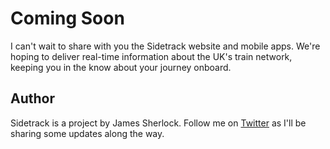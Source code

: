 # Coming Soon

I can't wait to share with you the Sidetrack website and mobile apps. We're hoping to deliver real-time information about the UK's train network, keeping you in the know about your journey onboard.

## Author

Sidetrack is a project by James Sherlock. Follow me on [Twitter](https://twitter.com/JamesSherlouk) as I'll be sharing some updates along the way.
